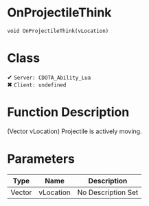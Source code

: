 # OnProjectileThink
```
void OnProjectileThink(vLocation)
```
# Class
✔ `Server: CDOTA_Ability_Lua`  
✖ `Client: undefined`  

# Function Description
(Vector vLocation) Projectile is actively moving.
# Parameters
Type|Name|Description
--|--|--
Vector|vLocation|No Description Set
